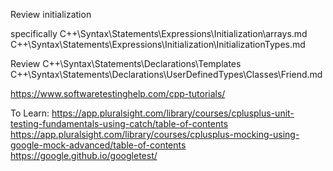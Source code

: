 Review initialization

specifically
C++\Syntax\Statements\Expressions\Initialization\arrays.md
C++\Syntax\Statements\Expressions\Initialization\InitializationTypes.md


Review
C++\Syntax\Statements\Declarations\Templates
C++\Syntax\Statements\Declarations\UserDefinedTypes\Classes\Friend.md


https://www.softwaretestinghelp.com/cpp-tutorials/



To Learn:
https://app.pluralsight.com/library/courses/cplusplus-unit-testing-fundamentals-using-catch/table-of-contents
https://app.pluralsight.com/library/courses/cplusplus-mocking-using-google-mock-advanced/table-of-contents
https://google.github.io/googletest/
